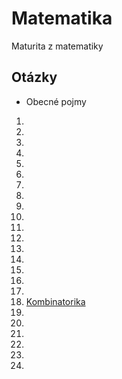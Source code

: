 # Matematika

Maturita z matematiky

## Otázky

- Obecné pojmy

1.
2.
3.
4.
5.
6.
7.
8.
9.
10.
11.
12.
13.
14.
15.
16.
17.
18. [Kombinatorika](/pages/18-Kombinatorika/_.md)
19.
20.
21.
22.
23.
24.
